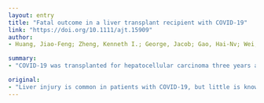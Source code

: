 ```yaml
---
layout: entry
title: "Fatal outcome in a liver transplant recipient with COVID-19"
link: "https://doi.org/10.1111/ajt.15909"
author:
- Huang, Jiao-Feng; Zheng, Kenneth I.; George, Jacob; Gao, Hai-Nv; Wei, Ru-Nan; Yan, Hua-Dong; Zheng, Ming-Hua

summary:
- "COVID-19 was transplanted for hepatocellular carcinoma three years ago. The patient came to clinic with symptoms of respiratory disease. His disease progressed rapidly from mild to critical illness. He was complicated by several nosocomial infections and multi-organ failure. Management of the disease presents complex challenges emphasizing the importance of strict prevention strategies. Despite multiple invasive procedures and rescue therapies, he succumbed to the disease."

original:
- "Liver injury is common in patients with COVID-19, but little is known about its clinical presentation and severity in the context of liver transplantation. We describe a case of COVID-19 in a patient who had transplantation three years previously for hepatocellular carcinoma. The patient came to clinic with symptoms of respiratory disease; pharyngeal swabs for severe acute respiratory syndrome coronavirus 2 were positive. His disease progressed rapidly from mild to critical illness and was complicated by several nosocomial infections and multi-organ failure. Despite multiple invasive procedures and rescue therapies, he succumbed to the disease. The management of COVID-19 in the post-transplant setting presents complex challenges emphasizing the importance of strict prevention strategies."
---
```


